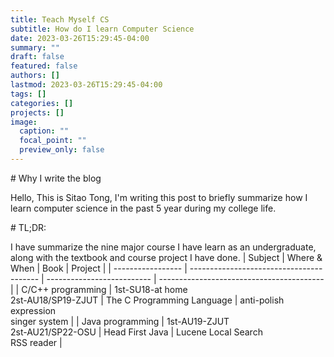 ```yaml
---
title: Teach Myself CS
subtitle: How do I learn Computer Science
date: 2023-03-26T15:29:45-04:00
summary: ""
draft: false
featured: false
authors: []
lastmod: 2023-03-26T15:29:45-04:00
tags: []
categories: []
projects: []
image:
  caption: ""
  focal_point: ""
  preview_only: false
---
```

#﻿ Why I write the blog

H﻿ello, This is Sitao Tong, I'm writing this post to briefly summarize how I learn computer science in the past 5 year during my college life.

#﻿ TL;DR:

I﻿ have summarize the nine major course I have learn as an undergraduate, along with the textbook and course project I have done.
| Subject           | Where & When                             | Book                       | Project                                   |
| ----------------- | ---------------------------------------- | -------------------------- | ----------------------------------------- |
| C/C++ programming | 1st-SU18-at home<br />2st-AU18/SP19-ZJUT | The C Programming Language | anti-polish expression<br />singer system |
| Java programming  | 1st-AU19-ZJUT<br />2st-AU21/SP22-OSU     | Head First Java            | Lucene Local Search<br />RSS reader       |
